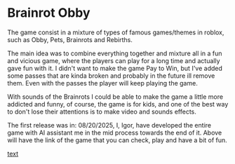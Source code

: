 # Brainrot Obby

The game consist in a mixture of types of famous games/themes in roblox, such as Obby, Pets, Brainrots and Rebirths.

The main idea was to combine everything together and mixture all in a fun and vicious game, where the players can play for a long time and actually gave fun with it. I didn't want to make the game Pay to Win, but I've added some passes that are kinda broken and probably in the future ill remove them. Even with the passes the player will keep playing the game.

With sounds of the Brainrots I could be able to make the game a little more addicted and funny, of course, the game is for kids, and one of the best way to don't lose their attentions is to make video and sounds effects. 

The first release was in: 08/20/2025, I, Igor, have developed the entire game with AI assistant me in the mid process towards the end of it. Above will have the link of the game that you can check, play and have a bit of fun.

[text](https://www.roblox.com/games/138645146195597/BRAINROT-OBBY)

